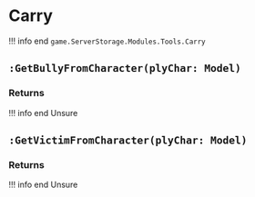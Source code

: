 # Carry
!!! info end
    ``game.ServerStorage.Modules.Tools.Carry``


## `:GetBullyFromCharacter(plyChar: Model)`

### Returns
!!! info end
    Unsure


## `:GetVictimFromCharacter(plyChar: Model)`

### Returns
!!! info end
    Unsure